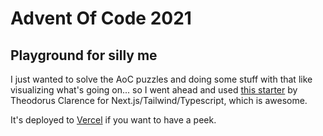 # Advent Of Code 2021

## Playground for silly me

I just wanted to solve the AoC puzzles and doing some stuff with that like visualizing what's going on... so I went ahead and used [this starter](https://github.com/theodorusclarence/ts-nextjs-tailwind-starter) by Theodorus Clarence for Next.js/Tailwind/Typescript, which is awesome.

It's deployed to [Vercel](https://aoc-2021.vercel.app/) if you want to have a peek.
